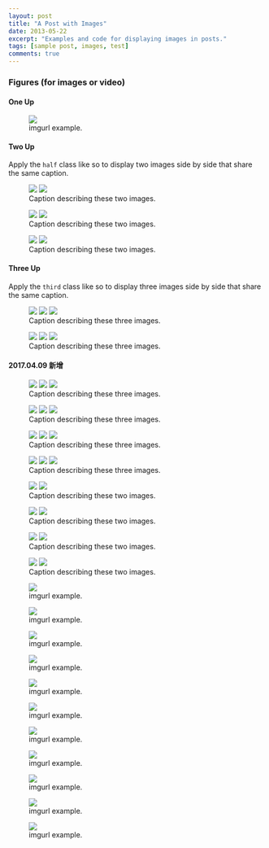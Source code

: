 ```yaml
---
layout: post
title: "A Post with Images"
date: 2013-05-22
excerpt: "Examples and code for displaying images in posts."
tags: [sample post, images, test]
comments: true
---
```


### Figures (for images or video)

#### One Up

<figure>
	<a href="http://i.imgur.com/IDDBcbd.jpg"><img src="http://i.imgur.com/IDDBcbd.jpg"></a>
	<figcaption><a title="package example">imgurl example</a>.</figcaption>
</figure>


#### Two Up

Apply the `half` class like so to display two images side by side that share the same caption.


<figure class="half">
    <a href="http://i.imgur.com/5QpqdOS.jpg"><img src="http://i.imgur.com/5QpqdOS.jpg"></a>
    <a href="http://i.imgur.com/gtLoMeg.jpg"><img src="http://i.imgur.com/gtLoMeg.jpg"></a>
    <figcaption>Caption describing these two images.</figcaption>
</figure>

<figure class="half">
    <a href="http://i.imgur.com/Zh9e2Z5.jpg"><img src="http://i.imgur.com/Zh9e2Z5.jpg"></a>
    <a href="http://i.imgur.com/Iu1R3aB.jpg"><img src="http://i.imgur.com/Iu1R3aB.jpg"></a>
    <figcaption>Caption describing these two images.</figcaption>
</figure>

<figure class="half">
    <a href="http://i.imgur.com/lfGLYgs.jpg"><img src="http://i.imgur.com/lfGLYgs.jpg"></a>
    <a href="http://i.imgur.com/R6zH7Kj.jpg"><img src="http://i.imgur.com/R6zH7Kj.jpg"></a>
    <figcaption>Caption describing these two images.</figcaption>
</figure>




#### Three Up

Apply the `third` class like so to display three images side by side that share the same caption.


<figure class="third">
	<img src="http://i.imgur.com/x10ylMD.jpg">
	<img src="http://i.imgur.com/cGN9T9K.jpg">
	<img src="http://i.imgur.com/EH8SgaL.jpg">
	<figcaption>Caption describing these three images.</figcaption>
</figure>


<figure class="third">
	<img src="http://i.imgur.com/2Z7e0sd.jpg">
	<img src="http://i.imgur.com/YDn6MLH.jpg">
	<img src="http://i.imgur.com/eEpFp5i.jpg">
	<figcaption>Caption describing these three images.</figcaption>
</figure>

#### 2017.04.09 新增

<figure class="third">
	<img src="http://i.imgur.com/zjIlRlY.jpg">
	<img src="http://i.imgur.com/qywpsKD.jpg">
	<img src="http://i.imgur.com/VQXjGp2.jpg">
	<figcaption>Caption describing these three images.</figcaption>
</figure>


<figure class="third">
	<img src="http://i.imgur.com/21R6hEg.jpg">
	<img src="http://i.imgur.com/PxqLH6Y.jpg">
	<img src="http://i.imgur.com/qrh4PnW.jpg">
	<figcaption>Caption describing these three images.</figcaption>
</figure>


<figure class="third">
	<img src="http://i.imgur.com/B3hZYQ9.jpg">
	<img src="http://i.imgur.com/dZCjbfa.jpg">
	<img src="http://i.imgur.com/CIp51wp.jpg">
	<figcaption>Caption describing these three images.</figcaption>
</figure>


<figure class="third">
	<img src="http://i.imgur.com/NNsJ9rY.jpg">
	<img src="http://i.imgur.com/BlgCNig.jpg">
	<img src="http://i.imgur.com/P8RBWZ7.jpg">
	<figcaption>Caption describing these three images.</figcaption>
</figure>

<figure class="half">
    <a href="http://i.imgur.com/kIucg6q.jpg"><img src="http://i.imgur.com/kIucg6q.jpg"></a>
    <a href="http://i.imgur.com/52NlsAi.jpg"><img src="http://i.imgur.com/52NlsAi.jpg"></a>
    <figcaption>Caption describing these two images.</figcaption>
</figure>

<figure class="half">
    <a href="http://i.imgur.com/eb4tB6S.jpg"><img src="http://i.imgur.com/eb4tB6S.jpg"></a>
    <a href="http://i.imgur.com/hw2FJ2a.jpg"><img src="http://i.imgur.com/hw2FJ2a.jpg"></a>
    <figcaption>Caption describing these two images.</figcaption>
</figure>


<figure class="half">
    <a href="http://i.imgur.com/zOzGAVQ.jpg"><img src="http://i.imgur.com/zOzGAVQ.jpg"></a>
    <a href="http://i.imgur.com/kUSqPgz.jpg"><img src="http://i.imgur.com/kUSqPgz.jpg"></a>
    <figcaption>Caption describing these two images.</figcaption>
</figure>

<figure class="half">
    <a href="http://i.imgur.com/r7h876C.jpg"><img src="http://i.imgur.com/r7h876C.jpg"></a>
    <a href="http://i.imgur.com/xU1sT8E.jpg"><img src="http://i.imgur.com/xU1sT8E.jpg"></a>
    <figcaption>Caption describing these two images.</figcaption>
</figure>

<figure>
	<a href="http://i.imgur.com/8uDjoZg.jpg"><img src="http://i.imgur.com/8uDjoZg.jpg"></a>
	<figcaption><a title="new add">imgurl example</a>.</figcaption>
</figure>

<figure>
	<a href="http://i.imgur.com/abTCnbF.jpg"><img src="http://i.imgur.com/abTCnbF.jpg"></a>
	<figcaption><a title="new add">imgurl example</a>.</figcaption>
</figure>

<figure>
	<a href="http://i.imgur.com/XJgUSIq.jpg"><img src="http://i.imgur.com/XJgUSIq.jpg"></a>
	<figcaption><a title="new add">imgurl example</a>.</figcaption>
</figure>

<figure>
	<a href="http://i.imgur.com/lmH7w6v.jpg"><img src="http://i.imgur.com/lmH7w6v.jpg"></a>
	<figcaption><a title="new add">imgurl example</a>.</figcaption>
</figure>

<figure>
	<a href="http://i.imgur.com/jYMTQGY.jpg"><img src="http://i.imgur.com/jYMTQGY.jpg"></a>
	<figcaption><a title="new add">imgurl example</a>.</figcaption>
</figure>

<figure>
	<a href="http://i.imgur.com/SMBv8zN.jpg"><img src="http://i.imgur.com/SMBv8zN.jpg"></a>
	<figcaption><a title="new add">imgurl example</a>.</figcaption>
</figure>

<figure>
	<a href="http://i.imgur.com/DEzbdZ7.jpg"><img src="http://i.imgur.com/DEzbdZ7.jpg"></a>
	<figcaption><a title="new add">imgurl example</a>.</figcaption>
</figure>

<figure>
	<a href="http://i.imgur.com/e1mGIQ5.jpg"><img src="http://i.imgur.com/e1mGIQ5.jpg"></a>
	<figcaption><a title="new add">imgurl example</a>.</figcaption>
</figure>

<figure>
	<a href="http://i.imgur.com/kLB4PKl.jpg"><img src="http://i.imgur.com/kLB4PKl.jpg"></a>
	<figcaption><a title="new add">imgurl example</a>.</figcaption>
</figure>

<figure>
	<a href="http://i.imgur.com/DlcYrAj.jpg"><img src="http://i.imgur.com/DlcYrAj.jpg"></a>
	<figcaption><a title="new add">imgurl example</a>.</figcaption>
</figure>

<figure>
	<a href="http://i.imgur.com/DMd9K5O.jpg"><img src="http://i.imgur.com/DMd9K5O.jpg"></a>
	<figcaption><a title="new add">imgurl example</a>.</figcaption>
</figure>


